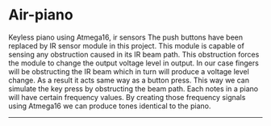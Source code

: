 # Air-piano
Keyless piano using Atmega16, ir sensors
The push buttons have been replaced by IR sensor module in this project. This module is capable of sensing any obstruction caused in its IR beam path. This obstruction forces the module to change the output voltage level in output. In our case fingers will be obstructing the IR beam which in turn will produce a voltage level change. As a result it acts same way as a button press. This way we can simulate the key press by obstructing the beam path. 
Each notes in a piano will have certain frequency values. By creating those frequency signals using Atmega16 we can produce tones identical to the piano. 
**************************
